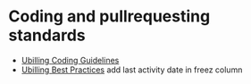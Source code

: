 Coding and pullrequesting standards
========

* [Ubilling Coding Guidelines](http://wiki.ubilling.net.ua/doku.php?id=codingguidelines)
* [Ubilling Best Practices](http://wiki.ubilling.net.ua/doku.php?id=bestpractices)
add last activity date in freez column